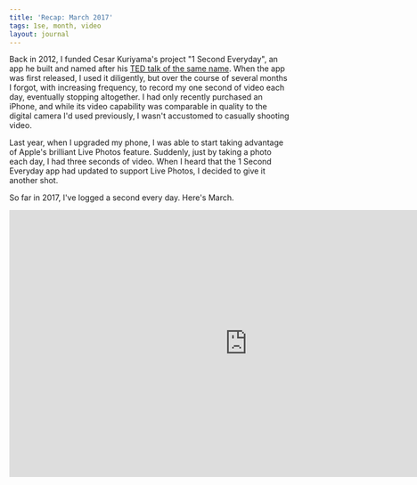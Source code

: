 ```yaml
---
title: 'Recap: March 2017'
tags: 1se, month, video
layout: journal
---
```


Back in 2012, I funded Cesar Kuriyama's project "1 Second Everyday", an app he built and named after his [TED talk of the same name](https://www.ted.com/talks/cesar_kuriyama_one_second_every_day). When the app was first released, I used it diligently, but over the course of several months I forgot, with increasing frequency, to record my one second of video each day, eventually stopping altogether. I had only recently purchased an iPhone, and while its video capability was comparable in quality to the digital camera I'd used previously, I wasn't accustomed to casually shooting video.

Last year, when I upgraded my phone, I was able to start taking advantage of Apple's brilliant Live Photos feature. Suddenly, just by taking a photo each day, I had three seconds of video. When I heard that the 1 Second Everyday app had updated to support Live Photos, I decided to give it another shot.

So far in 2017, I've logged a second every day. Here's March.

<iframe width="853" height="480" src="https://www.youtube.com/embed/0a1OuY2mTL4?rel=0&amp;controls=0&amp;showinfo=0&amp;theme=light" frameborder="0" allowfullscreen></iframe>
